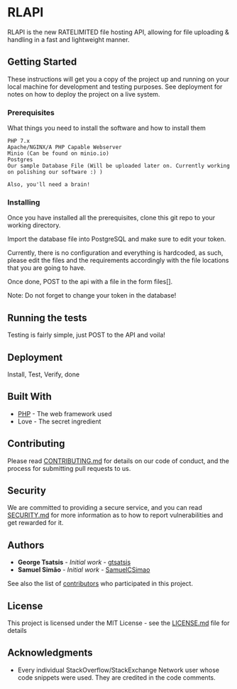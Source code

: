 # RLAPI

RLAPI is the new RATELIMITED file hosting API, allowing for file uploading & handling in a fast and lightweight manner.

## Getting Started

These instructions will get you a copy of the project up and running on your local machine for development and testing purposes. See deployment for notes on how to deploy the project on a live system.

### Prerequisites

What things you need to install the software and how to install them

```
PHP 7.x
Apache/NGINX/A PHP Capable Webserver
Minio (Can be found on minio.io)
Postgres
Our sample Database File (Will be uploaded later on. Currently working on polishing our software :) )

Also, you'll need a brain!
```

### Installing

Once you have installed all the prerequisites, clone this git repo to your working directory.

Import the database file into PostgreSQL and make sure to edit your token.

Currently, there is no configuration and everything is hardcoded, as such, please edit the files and the requirements accordingly with the file locations that you are going to have.

Once done, POST to the api with a file in the form files\[\].

Note: Do not forget to change your token in the database!

## Running the tests

Testing is fairly simple, just POST to the API and voila!


## Deployment

Install, Test, Verify, done

## Built With

* [PHP](http://php.net) - The web framework used
* Love - The secret ingredient

## Contributing

Please read [CONTRIBUTING.md](CONTRIBUTING.md) for details on our code of conduct, and the process for submitting pull requests to us.

## Security

We are committed to providing a secure service, and you can read [SECURITY.md](SECURITY.md) for more information as to how to report vulnerabilities and get rewarded for it.

## Authors

* **George Tsatsis** - *Initial work* - [gtsatsis](https://github.com/gtsatsis)
* **Samuel Simão** - *Initial work* - [SamuelCSimao](https://github.com/SamuelCSimao)

See also the list of [contributors](https://github.com/gtsatsis/RLAPI/contributors) who participated in this project.

## License

This project is licensed under the MIT License - see the [LICENSE.md](LICENSE) file for details

## Acknowledgments

* Every individual StackOverflow/StackExchange Network user whose code snippets were used. They are credited in the code comments.
